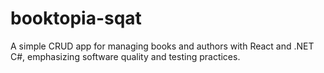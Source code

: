 # booktopia-sqat
A simple CRUD app for managing books and authors with React and .NET C#, emphasizing software quality and testing practices.
